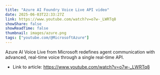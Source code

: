 ```yaml
---
title: "Azure AI Foundry Voice Live API video"
date: 2025-06-03T22:33:27Z
link: https://www.youtube.com/watch?v=o7w-_LWRTq8
showShare: false
showReadTime: false
thumbnail: images/azure.png
tags: ["youtube.com/@MicrosoftAzure"]
---
```

Azure AI Voice Live from Microsoft redefines agent communication with advanced, real-time voice through a single real-time API.

- Link to article: https://www.youtube.com/watch?v=o7w-_LWRTq8